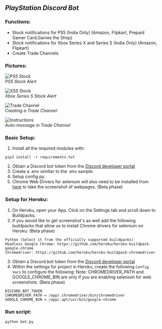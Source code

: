 ## ***PlayStation Discord Bot***
### Functions:

* Stock notifications for PS5 (India Only) (Amazon, Flipkart, Prepaid Gamer Card,Games the Shop)
* Stock notifications for Xbox Series X and Series S (India Only) (Amazon, Flipkart)
* Create Trade Channels

### Pictures:
![PS5 Stock](https://github.com/shri30yans/PS5_DiscordBot/blob/main/Images/PS5.jpg)   
*PS5 Stock Alert* 

![XSS Stock](https://github.com/shri30yans/PS5_DiscordBot/blob/main/Images/XSS.jpg)   
*Xbox Series S Stock Alert*   
 
![Trade Channel](https://github.com/shri30yans/PS5_DiscordBot/blob/main/Images/Create_trade_channel.jpg)   
*Creating a Trade Channel*
     
![Instructions](https://github.com/shri30yans/PS5_DiscordBot/blob/main/Images/instructions.jpg)   
*Auto-message in Trade Channel*  



### Basic Setup:
1. Install all the required modules with:
```
pip3 install -r requirements.txt
```
2. Obtain a Discord bot token from the [Discord developer portal](https://ptb.discord.com/developers/applications/)
3. Create a .env similiar to the .env sample.
4. Setup config.py.
5. Chrome Web Drivers for selenium will also need to be installed from [here](https://www.selenium.dev/downloads/) to take the screenshot of webpages. (Beta phase)

### Setup for Heroku:
1. On Heroku, open your App. Click on the Settings tab and scroll down to Buildpacks.
2. If you would like to get screenshot's as well add the following buildpacks that allow us to install Chrome drivers for selenium on Heroku:  (Beta phase)

```
Python (Select it from the officially supported buildpacks)
Headless Google Chrome: https://github.com/heroku/heroku-buildpack-google-chrome
Chromedriver: https://github.com/heroku/heroku-buildpack-chromedriver
```
3. Obtain a Discord bot token from the [Discord developer portal](https://ptb.discord.com/developers/applications/)
4. Within the settings for project in Heroku, create the following `Config Vars` to configure the following: 
Note: CHROMEDRIVER_PATH and GOOGLE_CHROME_BIN are only if you are enabling selenium for web screenshots. (Beta phase)

```
DISCORD_BOT_TOKEN
CHROMEDRIVER_PATH = /app/.chromedriver/bin/chromedriver
GOOGLE_CHROME_BIN = /app/.apt/usr/bin/google-chrome
```

### Run script:

    python bot.py